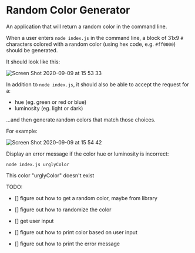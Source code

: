 # Random Color Generator

An application that will return a random color in the command line.

When a user enters `node index.js` in the command line, a block of 31x9 `#` characters colored with a random color (using hex code, e.g. `#ff0000`) should be generated.

It should look like this:

![Screen Shot 2020-09-09 at 15 53 33](https://user-images.githubusercontent.com/1935696/92607675-b56bd700-f2b4-11ea-9085-67af9369fa71.png)

In addition to `node index.js`, it should also be able to accept the request for a:

- hue (eg. green or red or blue)
- luminosity (eg. light or dark)

...and then generate random colors that match those choices.

For example:

![Screen Shot 2020-09-09 at 15 54 42](https://user-images.githubusercontent.com/1935696/92607766-daf8e080-f2b4-11ea-9d6d-3bd8501da443.png)

Display an error message if the color hue or luminosity is incorrect:

```
node index.js urglyColor
```

This color "urglyColor" doesn't exist

TODO:

- [] figure out how to get a random color, maybe from library
- [] figure out how to randomize the color

- [] get user input
- [] figure out how to print color based on user input
- [] figure out how to print the error message

